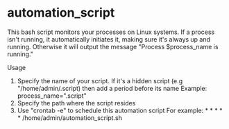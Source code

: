 # automation_script

This bash script monitors your processes on Linux systems. 
If a process isn't running, it automatically initiates it, making sure it's always up and running.
Otherwise it will output the message "Process $process_name is running."

Usage
1. Specify the name of your script. If it's a hidden script (e.g "/home/admin/.script) then add a period before its name
   Example: process_name=".script"
2. Specify the path where the script resides
3. Use "crontab -e" to schedule this automation script
   For example: * * * * * /home/admin/automation_script.sh
